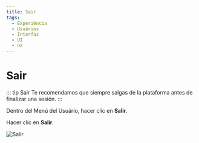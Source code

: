```yaml
---
title: Sair
tags:
  - Experiência
  - Usuários
  - Interfaz
  - UI
  - UX
---
```

# Sair

   ::: tip Sair
   Te recomendamos que siempre salgas de la plataforma antes de finalizar una sesión.
   :::

   Dentro del Menú del Usuário, hacer clic en **Salir**.

   Hacer clic en **Salir**.

   ![Salir](https://cdn.phishx.io/phishx-docs/images/phishx_ui_logout_01.webp)

